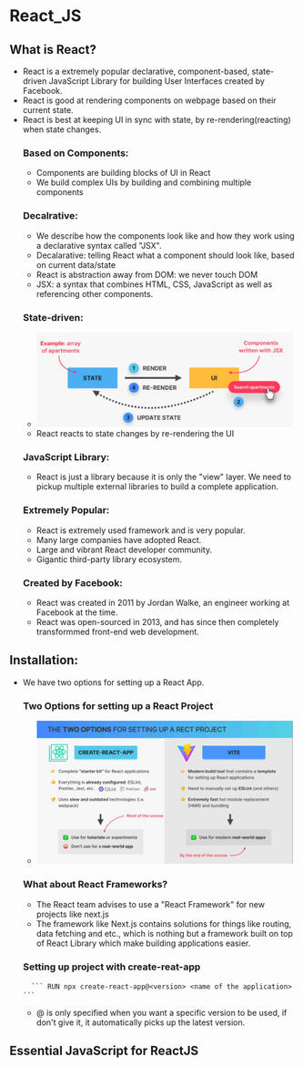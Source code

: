 # React_JS
## What is React?
- React is a extremely popular declarative, component-based, state-driven JavaScript Library for building User Interfaces created by Facebook.
- React is good at rendering components on webpage based on their current state.
- React is best at keeping UI in sync with state, by re-rendering(reacting) when state changes.
    ### Based on Components:
    - Components are building blocks of UI in React
    - We build complex UIs by building and combining multiple components
    ### Decalrative:
    - We describe how the components look like and how they work using a declarative syntax called "JSX".
    - Decalarative: telling React what a component should look like, based on current data/state
    - React is abstraction away from DOM: we never touch DOM
    - JSX: a syntax that combines HTML, CSS, JavaScript as well as referencing other components.
    ### State-driven:
    - [<img src="Notes_Images/react_work.png" width="450"/>](react_work.png)
    - React reacts to state changes by re-rendering the UI
    ### JavaScript Library:
    - React is just a library because it is only the "view" layer. We need to pickup multiple external libraries to build a complete application.
    ### Extremely Popular:
    - React is extremely used framework and is very popular.
    - Many large companies have adopted React.
    - Large and vibrant React developer community.
    - Gigantic third-party library ecosystem.
    ### Created by Facebook:
    - React was created in 2011 by Jordan Walke, an engineer working at Facebook at the time.
    - React was open-sourced in 2013, and has since then completely transformmed front-end web development.
## Installation:
- We have two options for setting up a React App.
    ### Two Options for setting up a React Project
    - [<img src="Notes_Images/options.png" width="450"/>](options.png)
    
    ### What about React Frameworks?
    - The React team advises to use a "React Framework" for new projects like next.js
    - The framework like Next.js contains solutions for things like routing, data fetching and etc., which is nothing but a framework built on top of React Library which make building applications easier.

    ### Setting up project with create-reat-app
        ``` RUN npx create-react-app@<version> <name of the application> ```
    - @<version> is only specified when you want a specific version to be used, if don't give it, it automatically picks up the latest version.

## Essential JavaScript for ReactJS


